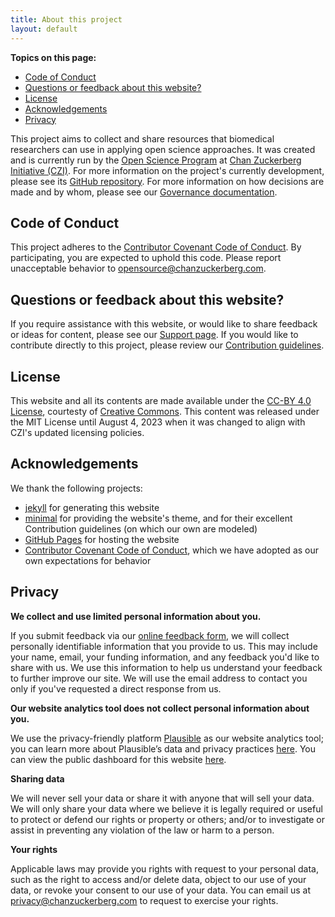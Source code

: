 ```yaml
---
title: About this project
layout: default
---
```


**Topics on this page:**
- [Code of Conduct](#code-of-conduct)
- [Questions or feedback about this website?](#questions-or-feedback-about-this-website)
- [License](#license)
- [Acknowledgements](#acknowledgements)
- [Privacy](#privacy)

This project aims to collect and share resources that biomedical researchers can use in applying open science approaches.
It was created and is currently run by the 
[Open Science Program](https://chanzuckerberg.com/science/programs-resources/open-science/)
at [Chan Zuckerberg Initiative (CZI)](https://chanzuckerberg.com/).
For more information on the project's currently development,
please see its [GitHub repository](https://github.com/chanzuckerberg/open-science).
For more information on how decisions are made and by whom,
please see our [Governance documentation](GOVERNANCE.md).

## Code of Conduct

This project adheres to the [Contributor Covenant Code of Conduct](/open-science/CODE_OF_CONDUCT).
By participating, you are expected to uphold this code.
Please report unacceptable behavior to <opensource@chanzuckerberg.com>.

## Questions or feedback about this website?

If you require assistance with this website,
or would like to share feedback or ideas for content,
please see our [Support page](/open-science/SUPPORT).
If you would like to contribute directly to this project,
please review our [Contribution guidelines](/open-science/CONTRIBUTING).

## License

This website and all its contents are made available under the [CC-BY 4.0 License](/open-science/LICENSE), 
courtesty of [Creative Commons](https://creativecommons.org/licenses/by/4.0/).
This content was released under the MIT License until August 4, 2023
when it was changed to align with CZI's updated licensing policies.

## Acknowledgements

We thank the following projects:

- [jekyll](https://jekyllrb.com/) for generating this website
- [minimal](https://github.com/pages-themes/minimal) for providing the website's theme,
and for their excellent Contribution guidelines (on which our own are modeled)
- [GitHub Pages](https://pages.github.com/) for hosting the website
- [Contributor Covenant Code of Conduct](https://www.contributor-covenant.org/), which we have adopted as our own expectations for behavior

## Privacy

**We collect and use limited personal information about you.**

If you submit feedback via our [online feedback form](https://docs.google.com/forms/d/e/1FAIpQLSck9Vf1a0j6tHWWpitj5l6TgogVPk1CfBGViGZZhe8ZzgHPiA/viewform),
we will collect personally identifiable information that you provide to us.
This may include your name, email, your funding information,
and any feedback you'd like to share with us.
We use this information to help us understand your feedback to further improve our site.
We will use the email address to contact you only if you've requested a direct response from us.

**Our website analytics tool does not collect personal information about you.**

We use the privacy-friendly platform [Plausible](https://plausible.io) as our website analytics tool;
you can learn more about Plausible’s data and privacy practices [here](https://plausible.io/data-policy).
You can view the public dashboard for this website [here](https://plausible.io/chanzuckerberg.github.io%2Fopen-science).

**Sharing data**

We will never sell your data or share it with anyone that will sell your data. 
We will only share your data where we believe it is legally required or useful 
to protect or defend our rights or property or others; 
and/or to investigate or assist in preventing any violation of the law or harm to a person.

**Your rights**

Applicable laws may provide you rights with request to your personal data,
such as the right to access and/or delete data,
object to our use of your data, 
or revoke your consent to our use of your data.
You can email us at [privacy@chanzuckerberg.com](privacy@chanzuckerberg.com)
to request to exercise your rights.
